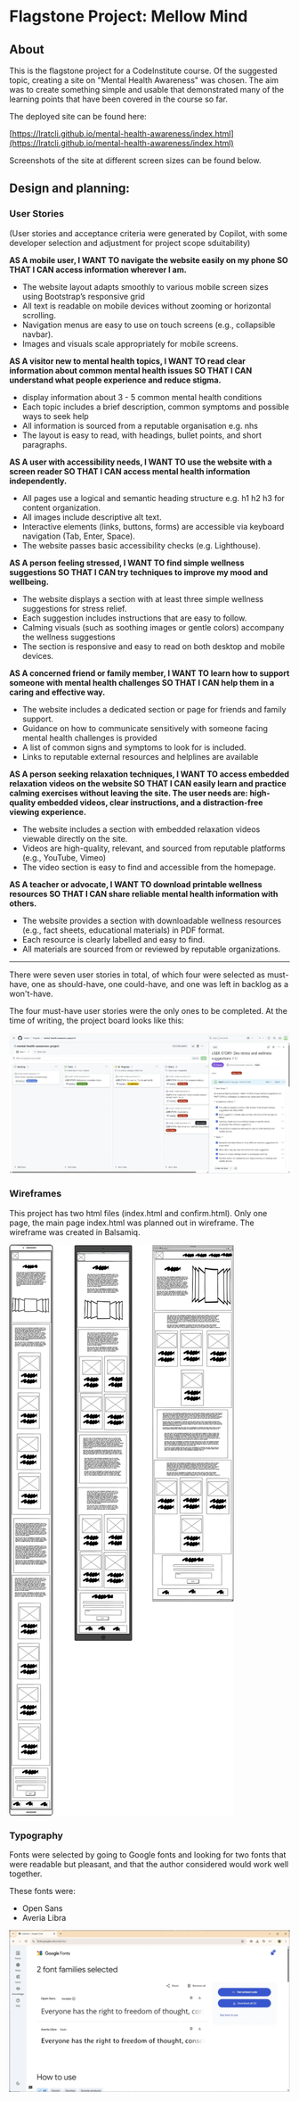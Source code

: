 

# Flagstone Project: Mellow Mind

## About

This is the flagstone project for a CodeInstitute course. Of the suggested topic, creating a site on "Mental Health Awareness" was chosen. The aim was to create something simple and usable that demonstrated many of the learning points that have been covered in the course so far.

The deployed site can be found here:

[https://lratcli.github.io/mental-health-awareness/index.html](https://lratcli.github.io/mental-health-awareness/index.html)

Screenshots of the site at different screen sizes can be found below.



## Design and planning:

### User Stories

(User stories and acceptance criteria were generated by Copilot, with some developer selection and adjustment for project scope sduitability)

**AS A mobile user, I WANT TO navigate the website easily on my phone SO THAT I CAN access information wherever I am.**

- The website layout adapts smoothly to various mobile screen sizes using Bootstrap’s responsive grid
- All text is readable on mobile devices without zooming or horizontal scrolling.
- Navigation menus are easy to use on touch screens (e.g., collapsible navbar).
- Images and visuals scale appropriately for mobile screens.


**AS A visitor new to mental health topics, I WANT TO read clear information about common mental health issues SO THAT I CAN understand what people experience and reduce stigma.**

- display information about 3 - 5 common mental health conditions
- Each topic includes a brief description, common symptoms and possible ways to seek help
- All information is sourced from a reputable organisation e.g. nhs
- The layout is easy to read, with headings, bullet points, and short paragraphs.

**AS A user with accessibility needs, I WANT TO use the website with a screen reader SO THAT I CAN access mental health information independently.**

- All pages use a logical and semantic heading structure e.g. h1 h2 h3 for content organization.
- All images include descriptive alt text.
- Interactive elements (links, buttons, forms) are accessible via keyboard navigation (Tab, Enter, Space).
- The website passes basic accessibility checks (e.g. Lighthouse).

**AS A person feeling stressed, I WANT TO find simple wellness suggestions SO THAT I CAN try techniques to improve my mood and wellbeing.**

- The website displays a section with at least three simple wellness suggestions for stress relief.
- Each suggestion includes instructions that are easy to follow.
- Calming visuals (such as soothing images or gentle colors) accompany the wellness suggestions
- The section is responsive and easy to read on both desktop and mobile devices.

**AS A concerned friend or family member, I WANT TO learn how to support someone with mental health challenges SO THAT I CAN help them in a caring and effective way.**

- The website includes a dedicated section or page for friends and family support.
- Guidance on how to communicate sensitively with someone facing mental health challenges is provided
- A list of common signs and symptoms to look for is included.
- Links to reputable external resources and helplines are available

**AS A person seeking relaxation techniques, I WANT TO access embedded relaxation videos on the website SO THAT I CAN easily learn and practice calming exercises without leaving the site. The user needs are: high-quality embedded videos, clear instructions, and a distraction-free viewing experience.**

- The website includes a section with embedded relaxation videos viewable directly on the site.
- Videos are high-quality, relevant, and sourced from reputable platforms (e.g., YouTube, Vimeo)
- The video section is easy to find and accessible from the homepage.

**AS A teacher or advocate, I WANT TO download printable wellness resources SO THAT I CAN share reliable mental health information with others.**

- The website provides a section with downloadable wellness resources (e.g., fact sheets, educational materials) in PDF format.
- Each resource is clearly labelled and easy to find.
- All materials are sourced from or reviewed by reputable organizations.

---

There were seven user stories in total, of which four were selected as must-have, one as should-have, one could-have, and one was left in backlog as a won't-have.

The four must-have user stories were the only ones to be completed. At the time of writing, the project board looks like this:

![Project board](readme-assets/project-board.webp)

### Wireframes

This project has two html files (index.html and confirm.html). Only one page, the main page index.html was planned out in wireframe. The wireframe was created in Balsamiq.


![alt text](readme-assets/flagstone-mental-health-awareness-mellow-mind.webp)

### Typography

Fonts were selected by going to Google fonts and looking for two fonts that were readable but pleasant, and that the author considered would work well together.

These fonts were:
- Open Sans
- Averia Libra

![alt text](readme-assets/fonts-selected.webp)

